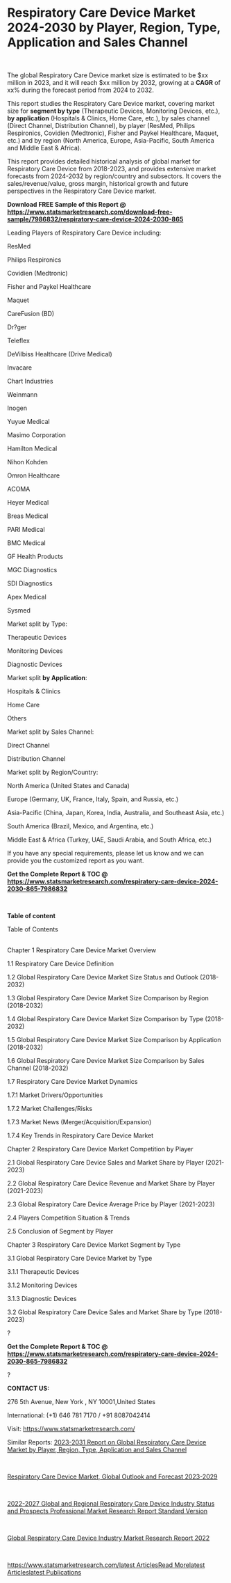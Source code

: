 <h1>Respiratory Care Device Market 2024-2030 by Player, Region, Type, Application and Sales Channel</h1><br/><p>The global Respiratory Care Device market size is estimated to be $xx million in 2023, and it will reach $xx million by 2032, growing at a <strong>CAGR</strong> of xx% during the forecast period from 2024 to 2032.</p>
 
 
 
 <p>This report studies the Respiratory Care Device market, covering market size for <strong>segment by type</strong> (Therapeutic Devices, Monitoring Devices, etc.), <strong>by application</strong> (Hospitals & Clinics, Home Care, etc.), by sales channel (Direct Channel, Distribution Channel), by player (ResMed, Philips Respironics, Covidien (Medtronic), Fisher and Paykel Healthcare, Maquet, etc.) and by region (North America, Europe, Asia-Pacific, South America and Middle East & Africa).</p>
 
 
 
 <p>This report provides detailed historical analysis of global market for Respiratory Care Device from 2018-2023, and provides extensive market forecasts from 2024-2032 by region/country and subsectors. It covers the sales/revenue/value, gross margin, historical growth and future perspectives in the Respiratory Care Device market.</p>
 
 
 
 <p><strong>Download FREE Sample of this Report @ <a href="https://www.statsmarketresearch.com/download-free-sample/7986832/respiratory-care-device-2024-2030-865">https://www.statsmarketresearch.com/download-free-sample/7986832/respiratory-care-device-2024-2030-865</a></strong></p>
 
 
 
 <p>Leading Players of Respiratory Care Device including:</p>
 
 
 
 <p>ResMed</p>
 
 
 
 <p>Philips Respironics</p>
 
 
 
 <p>Covidien (Medtronic)</p>
 
 
 
 <p>Fisher and Paykel Healthcare</p>
 
 
 
 <p>Maquet</p>
 
 
 
 <p>CareFusion (BD)</p>
 
 
 
 <p>Dr?ger</p>
 
 
 
 <p>Teleflex</p>
 
 
 
 <p>DeVilbiss Healthcare (Drive Medical)</p>
 
 
 
 <p>Invacare</p>
 
 
 
 <p>Chart Industries</p>
 
 
 
 <p>Weinmann</p>
 
 
 
 <p>Inogen</p>
 
 
 
 <p>Yuyue Medical</p>
 
 
 
 <p>Masimo Corporation</p>
 
 
 
 <p>Hamilton Medical</p>
 
 
 
 <p>Nihon Kohden</p>
 
 
 
 <p>Omron Healthcare</p>
 
 
 
 <p>ACOMA</p>
 
 
 
 <p>Heyer Medical</p>
 
 
 
 <p>Breas Medical</p>
 
 
 
 <p>PARI Medical</p>
 
 
 
 <p>BMC Medical</p>
 
 
 
 <p>GF Health Products</p>
 
 
 
 <p>MGC Diagnostics</p>
 
 
 
 <p>SDI Diagnostics</p>
 
 
 
 <p>Apex Medical</p>
 
 
 
 <p>Sysmed</p>
 
 
 
 <p>Market split by Type:</p>
 
 
 
 <p>Therapeutic Devices</p>
 
 
 
 <p>Monitoring Devices</p>
 
 
 
 <p>Diagnostic Devices</p>
 
 
 
 <p>Market split <strong>by Application</strong>:</p>
 
 
 
 <p>Hospitals & Clinics</p>
 
 
 
 <p>Home Care</p>
 
 
 
 <p>Others</p>
 
 
 
 <p>Market split by Sales Channel:</p>
 
 
 
 <p>Direct Channel</p>
 
 
 
 <p>Distribution Channel</p>
 
 
 
 <p>Market split by Region/Country:</p>
 
 
 
 <p>North America (United States and Canada)</p>
 
 
 
 <p>Europe (Germany, UK, France, Italy, Spain, and Russia, etc.)</p>
 
 
 
 <p>Asia-Pacific (China, Japan, Korea, India, Australia, and Southeast Asia, etc.)</p>
 
 
 
 <p>South America (Brazil, Mexico, and Argentina, etc.)</p>
 
 
 
 <p>Middle East & Africa (Turkey, UAE, Saudi Arabia, and South Africa, etc.)</p>
 
 
 
 <p>If you have any special requirements, please let us know and we can provide you the customized report as you want.</p>
 
 
 
 <div><b>Get the Complete Report & TOC @ <a href="https://www.statsmarketresearch.com/respiratory-care-device-2024-2030-865-7986832">https://www.statsmarketresearch.com/respiratory-care-device-2024-2030-865-7986832</a></b></div>
 
 
 
 <p><br />
 
 <b>Table of content</b></p>
 
 
 
 <p>Table of Contents<br />
 
 <br />
 
 Chapter 1 Respiratory Care Device Market Overview<br />
 
 1.1 Respiratory Care Device Definition<br />
 
 1.2 Global Respiratory Care Device Market Size Status and Outlook (2018-2032)<br />
 
 1.3 Global Respiratory Care Device Market Size Comparison by Region (2018-2032)<br />
 
 1.4 Global Respiratory Care Device Market Size Comparison by Type (2018-2032)<br />
 
 1.5 Global Respiratory Care Device Market Size Comparison by Application (2018-2032)<br />
 
 1.6 Global Respiratory Care Device Market Size Comparison by Sales Channel (2018-2032)<br />
 
 1.7 Respiratory Care Device Market Dynamics<br />
 
 1.7.1 Market Drivers/Opportunities<br />
 
 1.7.2 Market Challenges/Risks<br />
 
 1.7.3 Market News (Merger/Acquisition/Expansion)<br />
 
 1.7.4 Key Trends in Respiratory Care Device Market<br />
 
 Chapter 2 Respiratory Care Device Market Competition by Player<br />
 
 2.1 Global Respiratory Care Device Sales and Market Share by Player (2021-2023)<br />
 
 2.2 Global Respiratory Care Device Revenue and Market Share by Player (2021-2023)<br />
 
 2.3 Global Respiratory Care Device Average Price by Player (2021-2023)<br />
 
 2.4 Players Competition Situation & Trends<br />
 
 2.5 Conclusion of Segment by Player<br />
 
 Chapter 3 Respiratory Care Device Market Segment by Type<br />
 
 3.1 Global Respiratory Care Device Market by Type<br />
 
 3.1.1 Therapeutic Devices<br />
 
 3.1.2 Monitoring Devices<br />
 
 3.1.3 Diagnostic Devices<br />
 
 3.2 Global Respiratory Care Device Sales and Market Share by Type (2018-2023)<br />
 
 ? </p>
 
 
 
 <div><b>Get the Complete Report & TOC @ <a href="https://www.statsmarketresearch.com/respiratory-care-device-2024-2030-865-7986832">https://www.statsmarketresearch.com/respiratory-care-device-2024-2030-865-7986832</a></b></div>
 
 
 
 <p>? </p>
 
 
 
 <p><b>CONTACT US:</b><br />
 
 276 5th Avenue, New York , NY 10001,United States<br />
 
 International: (+1) 646 781 7170 / +91 8087042414<br />
 
 Visit: <a href="https://www.statsmarketresearch.com/">https://www.statsmarketresearch.com/</a><br />
 
 Similar Reports: <a href="https://www.statsmarketresearch.com/respiratory-care-device-2024-2030-865-7986832">2023-2031 Report on Global Respiratory Care Device Market by Player, Region, Type, Application and Sales Channel</a><br />
 
 <br />
 
 <a href="https://www.statsmarketresearch.com/respiratory-care-device-2024-2030-865-7986832">Respiratory Care Device Market, Global Outlook and Forecast 2023-2029</a><br />
 
 <br />
 
 <a href="https://www.statsmarketresearch.com/respiratory-care-device-2024-2030-865-7986832">2022-2027 Global and Regional Respiratory Care Device Industry Status and Prospects Professional Market Research Report Standard Version</a><br />
 
 <br />
 
 <a href="https://www.statsmarketresearch.com/respiratory-care-device-2024-2030-865-7986832">Global Respiratory Care Device Industry Market Research Report 2022</a><br />
 
 <br />
 
 <a href="https://gyeongbokgung.com">https://www.statsmarketresearch.com/</a><a href="https://hallyeomaritime.com">latest Articles</a><a href="https://jingwansa.com">Read More</a><a href="https://nguoiviet.jp/">latest Articles</a><a href="https://www.intelmarketresearch.com/">latest Publications</a></p>